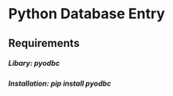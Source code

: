 # Python Database Entry
## Requirements
##### Libary: pyodbc
##### Installation: pip install pyodbc
